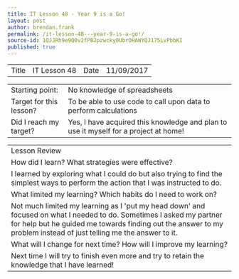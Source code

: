 ```yaml
---
title: IT Lesson 48 - Year 9 is a Go!
layout: post
author: brendan.frank
permalink: /it-lesson-48---year-9-is-a-go!/
source-id: 1QJJRh9e9Q0v2fPB2pzwcky0UbrOHAWYQJ175LvPbbKI
published: true
---
```

<table>
  <tr>
    <td>Title</td>
    <td>IT Lesson 48</td>
    <td>Date</td>
    <td>11/09/2017</td>
  </tr>
</table>


<table>
  <tr>
    <td>Starting point:</td>
    <td>No knowledge of spreadsheets</td>
  </tr>
  <tr>
    <td>Target for this lesson?</td>
    <td>To be able to use code to call upon data to perform calculations</td>
  </tr>
  <tr>
    <td>Did I reach my target? </td>
    <td>Yes, I have acquired this knowledge and plan to use it myself for a project at home!</td>
  </tr>
</table>


<table>
  <tr>
    <td>Lesson Review</td>
  </tr>
  <tr>
    <td>How did I learn? What strategies were effective? </td>
  </tr>
  <tr>
    <td>I learned by exploring what I could do but also trying to find the simplest ways to perform the action that I was instructed to do.</td>
  </tr>
  <tr>
    <td>What limited my learning? Which habits do I need to work on? </td>
  </tr>
  <tr>
    <td>Not much limited my learning as I 'put my head down' and focused on what I needed to do. Sometimes I asked my partner for help but he guided me towards finding out the answer to my problem instead of just telling me the answer to it.</td>
  </tr>
  <tr>
    <td>What will I change for next time? How will I improve my learning?</td>
  </tr>
  <tr>
    <td>Next time I will try to finish even more and try to retain the knowledge that I have learned!</td>
  </tr>
</table>



